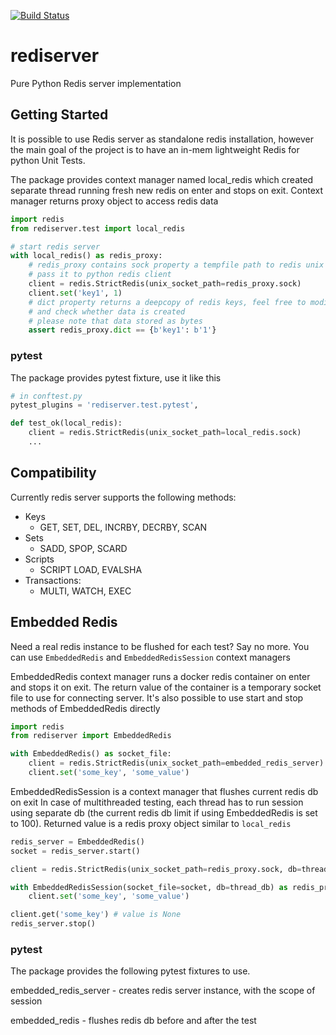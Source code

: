 [![Build Status](https://travis-ci.org/chekart/rediserver.svg?branch=dev)](https://travis-ci.org/chekart/rediserver)

# rediserver

Pure Python Redis server implementation

## Getting Started

It is possible to use Redis server as standalone redis installation,
however the main goal of the project is to have an in-mem lightweight Redis for python Unit Tests.

The package provides context manager named local_redis which created separate thread running fresh new redis on enter
and stops on exit. Context manager returns proxy object to access redis data

```python
import redis
from rediserver.test import local_redis

# start redis server
with local_redis() as redis_proxy:
    # redis_proxy contains sock property a tempfile path to redis unix socket
    # pass it to python redis client
    client = redis.StrictRedis(unix_socket_path=redis_proxy.sock)
    client.set('key1', 1)
    # dict property returns a deepcopy of redis keys, feel free to modify it
    # and check whether data is created
    # please note that data stored as bytes
    assert redis_proxy.dict == {b'key1': b'1'}
```

### pytest

The package provides pytest fixture, use it like this

```python
# in conftest.py
pytest_plugins = 'rediserver.test.pytest',

def test_ok(local_redis):
    client = redis.StrictRedis(unix_socket_path=local_redis.sock)
    ...
```

## Compatibility

Currently redis server supports the following methods:

* Keys
  * GET, SET, DEL, INCRBY, DECRBY, SCAN
* Sets
  * SADD, SPOP, SCARD
* Scripts
  * SCRIPT LOAD, EVALSHA
* Transactions:
  * MULTI, WATCH, EXEC

## Embedded Redis

Need a real redis instance to be flushed for each test? Say no more.
You can use `EmbeddedRedis` and `EmbeddedRedisSession` context managers

EmbeddedRedis context manager runs a docker redis container on enter and
stops it on exit. The return value of the container is a temporary socket file
to use for connecting server. It's also possible to use start and stop methods of
EmbeddedRedis directly

```python
import redis
from rediserver import EmbeddedRedis

with EmbeddedRedis() as socket_file:
    client = redis.StrictRedis(unix_socket_path=embedded_redis_server)
    client.set('some_key', 'some_value')
```

EmbeddedRedisSession is a context manager that flushes current redis db on exit
In case of multithreaded testing, each thread has to run session using separate db
(the current redis db limit if using EmbeddedRedis is set to 100). Returned value is
a redis proxy object similar to `local_redis`

```python
redis_server = EmbeddedRedis()
socket = redis_server.start()

client = redis.StrictRedis(unix_socket_path=redis_proxy.sock, db=thread_db)

with EmbeddedRedisSession(socket_file=socket, db=thread_db) as redis_proxy:
    client.set('some_key', 'some_value')

client.get('some_key') # value is None
redis_server.stop()
```

### pytest

The package provides the following pytest fixtures to use.

embedded_redis_server - creates redis server instance, with the scope of session

embedded_redis - flushes redis db before and after the test
